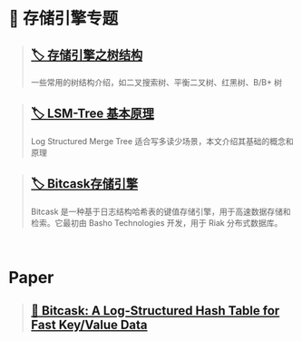 # 🚀 存储引擎专题

> ## [🏷️ 存储引擎之树结构](posts/存储引擎/存储引擎之树结构.md)
>
> 一些常用的树结构介绍，如二叉搜索树、平衡二叉树、红黑树、B/B+ 树

> ## [🏷️ LSM-Tree 基本原理](posts/存储引擎/LSM-Tree基本原理.md)
>
> Log Structured Merge Tree 适合写多读少场景，本文介绍其基础的概念和原理

>## [🏷️ Bitcask存储引擎](posts/存储引擎/Bitcask存储引擎.md)
>
>Bitcask 是一种基于日志结构哈希表的键值存储引擎，用于高速数据存储和检索。它最初由 Basho Technologies 开发，用于 Riak 分布式数据库。





​	

# Paper

>## [📄 Bitcask: A Log-Structured Hash Table for Fast Key/Value Data](posts/存储引擎/_paper/bitcask.md)







​	
